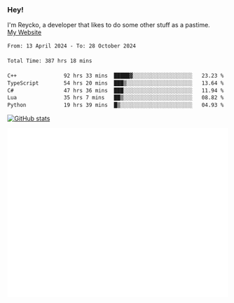 ### Hey!
I'm Reycko, a developer that likes to do some other stuff as a pastime.  
[My Website](https://reycko.root.sx)

<!--START_SECTION:wakasection-->

```txt
From: 13 April 2024 - To: 28 October 2024

Total Time: 387 hrs 18 mins

C++               92 hrs 33 mins  █████▓░░░░░░░░░░░░░░░░░░░   23.23 %
TypeScript        54 hrs 20 mins  ███▒░░░░░░░░░░░░░░░░░░░░░   13.64 %
C#                47 hrs 36 mins  ███░░░░░░░░░░░░░░░░░░░░░░   11.94 %
Lua               35 hrs 7 mins   ██▒░░░░░░░░░░░░░░░░░░░░░░   08.82 %
Python            19 hrs 39 mins  █▒░░░░░░░░░░░░░░░░░░░░░░░   04.93 %
```

<!--END_SECTION:wakasection-->

[![GitHub stats](https://github-readme-stats.vercel.app/api?username=Reycko&show_icons=true&theme=dark&hide_title=true&count_private=true)](https://github.com/anuraghazra/github-readme-stats)

![Metrics](/github-metrics.svg)
